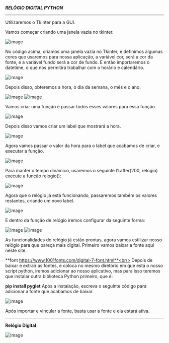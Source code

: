 ***RELÓGIO DIGITAL PYTHON***<hr>

Utilizaremos o Tkinter para a GUI.

Vamos começar criando uma janela vazia no tkinter.
 

![image](https://user-images.githubusercontent.com/94480509/195378839-37593242-b3f0-481c-b30d-91cefb038917.png)

No código acima, criamos uma janela vazia no Tkinter, e definimos algumas cores que usaremos para nossa aplicação, a variável cor, será a cor da fonte, e a variável fundo será a cor de fundo.
E então importaremos o datetime, o que nos permitirá trabalhar com o horário e calendário.

![image](https://user-images.githubusercontent.com/94480509/195379191-e7f60c55-ca23-4b80-aafc-bccf027df634.png)

Depois disso, obteremos a hora, o dia da semana, o mês e o ano.

![image](https://user-images.githubusercontent.com/94480509/195379356-6f6d458c-6855-497e-8bc0-aaed5f3b077f.png)
![image](https://user-images.githubusercontent.com/94480509/195379515-d5a4fbe9-7f2b-46c7-beb7-b7ea5c4e9076.png)

Vamos criar uma função e passar todos esses valores para essa função.

![image](https://user-images.githubusercontent.com/94480509/195673267-368618be-0fb2-4959-adf2-5b105b74155a.png)

Depois disso vamos criar um label que mostrará a hora.

![image](https://user-images.githubusercontent.com/94480509/195673402-961d6b0c-2870-4450-aa9a-20a5d087a945.png)

Agora vamos passar o valor da hora para o label que acabamos de criar, e executar a função.

![image](https://user-images.githubusercontent.com/94480509/195673520-bc62d4fc-d720-4977-b629-4d7b78879244.png)

Para manter o tempo dinâmico, usaremos o seguinte l1.after(200, relogio) execute a função relogio():

![image](https://user-images.githubusercontent.com/94480509/195673700-c439bf70-b4dd-48fc-85df-52a3c6931ae7.png)

Agora que o relógio já está funcionando, passaremos também os valores restantes, criando um novo label.

![image](https://user-images.githubusercontent.com/94480509/195673863-61eecb3e-8341-4188-9f3e-6d150b2a2825.png)

E dentro da função de relógio iremos configurar da seguinte forma:

![image](https://user-images.githubusercontent.com/94480509/195674030-141effd6-9dc9-4fc1-a7ef-86369c6bf25b.png)
![image](https://user-images.githubusercontent.com/94480509/195674134-0a80e0b4-3d2c-4046-a23d-0bce97ab09e3.png)

As funcionalidades do relógio já estão prontas, agora vamos estilizar nosso relógio para que pareça mais digital.
Primeiro vamos baixar a fonte aqui neste site. 

**font https://www.1001fonts.com/digital-7-font.html**<br/>
Depois de baixar e extrair as fontes, e coloca no mesmo diretório em que está o nosso script python, iremos adicionar ao nosso aplicativo, mas para isso teremos que instalar outra biblioteca Python primeiro, que é:

**pip install pyglet**
Após a instalação, escreva o seguinte código para adicionar a fonte que acabamos de baixar.

![image](https://user-images.githubusercontent.com/94480509/195674343-94c1fa84-b468-4908-9ec3-2256233b0fb5.png)

Após importar e vincular a fonte, basta usar a fonte e ela estará ativa.<hr>


****Relógio Digital****

![image](https://user-images.githubusercontent.com/94480509/195674728-0d13d23f-6d46-4719-8a05-6299a3426527.png)





